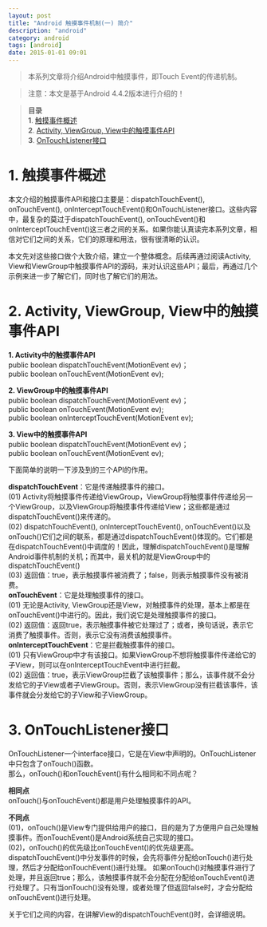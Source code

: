```yaml
---
layout: post
title: "Android 触摸事件机制(一) 简介"
description: "android"
category: android
tags: [android]
date: 2015-01-01 09:01
---
```



> 本系列文章将介绍Android中触摸事件，即Touch Event的传递机制。

> 注意：本文是基于Android 4.4.2版本进行介绍的！

> **目录**  
> **1**. [触摸事件概述](#anchor1)  
> **2**. [Activity, ViewGroup, View中的触摸事件API](#anchor2)  
> **3**. [OnTouchListener接口](#anchor3)  



<a name="anchor1"></a>
# 1. 触摸事件概述

本文介绍的触摸事件API和接口主要是：dispatchTouchEvent(), onTouchEvent(), onInterceptTouchEvent()和OnTouchListener接口。这些内容中，最复杂的莫过于dispatchTouchEvent(), onTouchEvent()和onInterceptTouchEvent()这三者之间的关系。如果你能认真读完本系列文章，相信对它们之间的关系，它们的原理和用法，很有很清晰的认识。

本文先对这些接口做个大致介绍，建立一个整体概念。后续再通过阅读Activity, View和ViewGroup中触摸事件API的源码，来对认识这些API；最后，再通过几个示例来进一步了解它们，同时也了解它们的用法。


<a name="anchor2"></a>
# 2. Activity, ViewGroup, View中的触摸事件API

**1. Activity中的触摸事件API**  
public boolean dispatchTouchEvent(MotionEvent ev)；  
public boolean onTouchEvent(MotionEvent ev); 

**2. ViewGroup中的触摸事件API**  
public boolean dispatchTouchEvent(MotionEvent ev)；  
public boolean onTouchEvent(MotionEvent ev);  
public boolean onInterceptTouchEvent(MotionEvent ev);

**3. View中的触摸事件API**  
public boolean dispatchTouchEvent(MotionEvent ev)；  
public boolean onTouchEvent(MotionEvent ev); 


下面简单的说明一下涉及到的三个API的作用。

**dispatchTouchEvent**：它是传递触摸事件的接口。  
(01) Activity将触摸事件传递给ViewGroup，ViewGroup将触摸事件传递给另一个ViewGroup，以及ViewGroup将触摸事件传递给View；这些都是通过dispatchTouchEvent()来传递的。  
(02) dispatchTouchEvent(), onInterceptTouchEvent(), onTouchEvent()以及onTouch()它们之间的联系，都是通过dispatchTouchEvent()体现的。它们都是在dispatchTouchEvent()中调度的！因此，理解dispatchTouchEvent()是理解Android事件机制的关机；而其中，最关机的就是ViewGroup中的dispatchTouchEvent()  
(03) 返回值：true，表示触摸事件被消费了；false，则表示触摸事件没有被消费。  
**onTouchEvent**：它是处理触摸事件的接口。  
(01) 无论是Activity, ViewGroup还是View，对触摸事件的处理，基本上都是在onTouchEvent()中进行的。因此，我们说它是处理触摸事件的接口。  
(02) 返回值：返回true，表示触摸事件被它处理过了；或者，换句话说，表示它消费了触摸事件。否则，表示它没有消费该触摸事件。  
**onInterceptTouchEvent**：它是拦截触摸事件的接口。  
(01) 只有ViewGroup中才有该接口。如果ViewGroup不想将触摸事件传递给它的子View，则可以在onInterceptTouchEvent中进行拦截。  
(02) 返回值：true，表示ViewGroup拦截了该触摸事件；那么，该事件就不会分发给它的子View或者子ViewGroup。否则，表示ViewGroup没有拦截该事件，该事件就会分发给它的子View和子ViewGroup。



<a name="anchor3"></a>
# 3. OnTouchListener接口

OnTouchListener一个interface接口，它是在View中声明的。OnTouchListener中只包含了onTouch()函数。  
那么，onTouch()和onTouchEvent()有什么相同和不同点呢？

**相同点**  
onTouch()与onTouchEvent()都是用户处理触摸事件的API。

**不同点**  
(01)，onTouch()是View专门提供给用户的接口，目的是为了方便用户自己处理触摸事件。而onTouchEvent()是Android系统自己实现的接口。  
(02)，onTouch()的优先级比onTouchEvent()的优先级更高。  
    dispatchTouchEvent()中分发事件的时候，会先将事件分配给onTouch()进行处理，然后才分配给onTouchEvent()进行处理。  如果onTouch()对触摸事件进行了处理，并且返回true；那么，该触摸事件就不会分配在分配给onTouchEvent()进行处理了。只有当onTouch()没有处理，或者处理了但返回false时，才会分配给onTouchEvent()进行处理。

关于它们之间的内容，在讲解View的dispatchTouchEvent()时，会详细说明。
